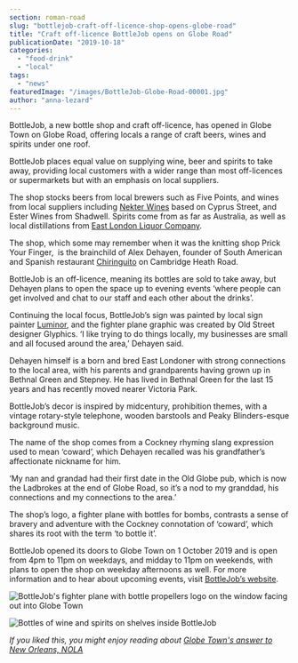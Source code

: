 ```yaml
---
section: roman-road
slug: "bottlejob-craft-off-licence-shop-opens-globe-road"
title: "Craft off-licence BottleJob opens on Globe Road"
publicationDate: "2019-10-18"
categories: 
  - "food-drink"
  - "local"
tags: 
  - "news"
featuredImage: "/images/BottleJob-Globe-Road-00001.jpg"
author: "anna-lezard"
---
```


BottleJob, a new bottle shop and craft off-licence, has opened in Globe Town on Globe Road, offering locals a range of craft beers, wines and spirits under one roof. 

BottleJob places equal value on supplying wine, beer and spirits to take away, providing local customers with a wider range than most off-licences or supermarkets but with an emphasis on local suppliers.

The shop stocks beers from local brewers such as Five Points, and wines from local suppliers including [Nekter Wines](https://www.nekterwines.com/) based on Cyprus Street, and Ester Wines from Shadwell. Spirits come from as far as Australia, as well as local distillations from [East London Liquor Company](https://romanroadlondon.com/alex-wolpert-east-london-liquor-company/).

The shop, which some may remember when it was the knitting shop Prick Your Finger,  is the brainchild of Alex Dehayen, founder of South American and Spanish restaurant [Chiringuito](https://romanroadlondon.com/chiringuito-cafe-opens-museum-gardens/) on Cambridge Heath Road. 

BottleJob is an off-licence, meaning its bottles are sold to take away, but Dehayen plans to open the space up to evening events ‘where people can get involved and chat to our staff and each other about the drinks’.

Continuing the local focus, BottleJob’s sign was painted by local sign painter [Luminor](https://romanroadlondon.com/ged-palmer-luminor-sign-co/), and the fighter plane graphic was created by Old Street designer Glyphics. ‘I like trying to do things locally, my businesses are small and all focused around the area,’ Dehayen said.

Dehayen himself is a born and bred East Londoner with strong connections to the local area, with his parents and grandparents having grown up in Bethnal Green and Stepney. He has lived in Bethnal Green for the last 15 years and has recently moved nearer Victoria Park.

BottleJob’s decor is inspired by midcentury, prohibition themes, with a vintage rotary-style telephone, wooden barstools and Peaky Blinders-esque background music.

The name of the shop comes from a Cockney rhyming slang expression used to mean ‘coward’, which Dehayen recalled was his grandfather’s affectionate nickname for him. 

‘My nan and grandad had their first date in the Old Globe pub, which is now the Ladbrokes at the end of Globe Road, so it’s a nod to my granddad, his connections and my connections to the area.’

The shop’s logo, a fighter plane with bottles for bombs, contrasts a sense of bravery and adventure with the Cockney connotation of ‘coward’, which shares its root with the term ‘to bottle it’.

BottleJob opened its doors to Globe Town on 1 October 2019 and is open from 4pm to 11pm on weekdays, and midday to 11pm on weekends, with plans to open the shop on weekday afternoons as well. For more information and to hear about upcoming events, visit [BottleJob’s website](https://bottlejob.com).

![BottleJob's fighter plane with bottle propellers logo on the window facing out into Globe Town](/images/BottleJob-Globe-Road-00003-1024x683.jpg)

![Bottles of wine and spirits on shelves inside BottleJob](/images/BottleJob-Globe-Road-00002-1024x683.jpg)

_If you liked this, you might enjoy reading about_ [_Globe Town's answer to New Orleans, NOLA_](https://romanroadlondon.com/nola-bar-globe-town/)
